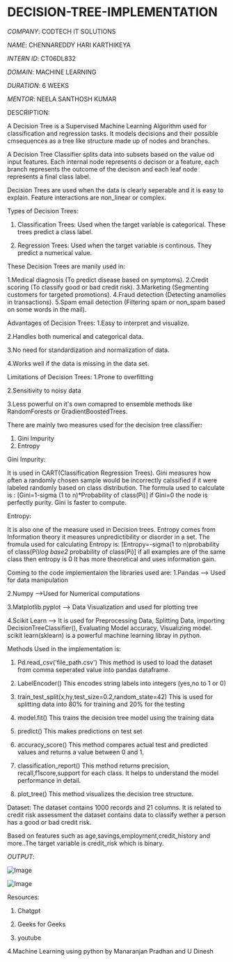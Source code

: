 # DECISION-TREE-IMPLEMENTATION

*COMPANY*: CODTECH IT SOLUTIONS

*NAME*: CHENNAREDDY HARI KARTHIKEYA

*INTERN ID*: CT06DL832

*DOMAIN*: MACHINE LEARNING 

*DURATION*: 6 WEEKS

*MENTOR*: NEELA SANTHOSH KUMAR

DESCRIPTION:

A Decision Tree is a Supervised Machine Learning Algorithm used for classification and regression tasks. It models decisions and their possible cmsequences as a tree like structure made up of nodes and branches.

A Decision Tree Classifier splits data into subsets based on the value od input features. Each internal node represents o decison or a feature, each branch represents the outcome of the decison and each leaf node represents a final class label. 

Decision Trees are used when the data is clearly seperable and it is easy to explain. Feature interactions are non_linear or complex.

Types of Decision Trees:
1. Classification Trees: Used when the target variable is categorical. These trees predict a class label.

2. Regression Trees:  Used when the target variable is continous. They predict a numerical value.

These Decision Trees are manily used in:

1.Medical diagnosis (To predict disease based on symptoms).
2.Credit scoring  (To classify good or bad credit risk).
3.Marketing  (Segmenting customers for targeted promotions).
4.Fraud detection  (Detecting anamolies in transactions).
5.Spam email detection  (Filtering spam or non_spam based on some words in the mail).

Advantages of Decision Trees:
1.Easy to interpret and visualize.

2.Handles both numerical and categorical data.

3.No need for standardization and normalization of data.

4.Works well if the data is missing in the data set.

Limitations of Decision Trees:
1.Prone to overfitting

2.Sensitivity to noisy data

3.Less powerful on it's own comapred to ensemble methods like RandomForests or GradientBoostedTrees.

There are mainly two measures used for the decision tree classifier:
1. Gini Impurity
2. Entropy

Gini Impurity:

  It is used in CART(Classification Regression Trees). Gini measures how often a randomly chosen sample would be incorrectly calssified if it were labeled randomly based on class distribution.
  The formula used to calculate is :
  [Gini=1-sigma (1 to n)*Probability of class(Pi)]
  if Gini=0 the node is perfectly purity.
  Gini is faster to compute.


Entropy: 

  It is also one of the measure used in Decision trees. Entropy comes from Information theory it measures unpredictibility or disorder in a set.
  The fromula used for calculating Entropy is:
  [Entropy=-sigma(1 to n)probability of class(Pi)*log base2* probability of class(Pi)]
  if all examples are of the same class then entropy is 0
  It has more theoretical and uses information gain. 


Coming to the code implementaion the libraries used are:
1.Pandas --> Used for data manipulation

2.Numpy  -->Used for Numerical computations

3.Matplotlib.pyplot --> Data Visualization and used for plotting tree

4.Scikit Learn  --> It is used for Preprocessing Data, Splitting Data, importing DecisionTreeClassifier(), Evaluating Model accuracy, Visualizing model. scikit learn(sklearn) is a powerful machine learning libray in python.


Methods Used in the implementation is:
1. Pd.read_csv('file_path.csv')
   This method is used to load the dataset from comma seperated value into pandas dataframe.
   
2. LabelEncoder()
   This encodes string labels into integers (yes,no to 1 or 0)
   
3. train_test_split(x,hy,test_size=0.2,random_state=42)
   This is used for splitting data into 80% for training and 20% for the testing
   
4. model.fit()
   This trains the decision tree model using the training data
   
5. predict()
   This makes predictions on test set
   
6. accuracy_score()
   This method compares actual test and predicted values and returns a value between 0 and 1.
   
7. classification_report()
   This method returns precision, recall,f1score,support for each class. It helps to understand the model performance in detail.
   
8. plot_tree()
   This method visualizes the decision tree structure.


Dataset:
The dataset contains 1000 records and 21 columns. It is related to credit risk assessment the dataset contains data to classify wether a person has a good or bad credit risk.

Based on features such as age,savings,employment,credit_history and more..The target variable is credit_risk which is binary.


*OUTPUT*:

![Image](https://github.com/user-attachments/assets/94267de6-eaf9-472f-aea5-3efb3295ceec)

![Image](https://github.com/user-attachments/assets/bb8aa10d-0841-4eee-8197-47b12e665028)


Resources:

1. Chatgpt

2. Geeks for Geeks

3. youtube

4.Machine Learning using python by Manaranjan Pradhan and U Dinesh  
